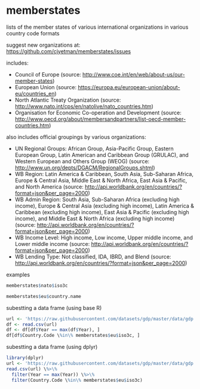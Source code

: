 # memberstates

lists of the member states of various international organizations in various country code formats

suggest new organizations at: https://github.com/cjyetman/memberstates/issues

includes:
- Council of Europe (source: http://www.coe.int/en/web/about-us/our-member-states)
- European Union (source: https://europa.eu/european-union/about-eu/countries_en)
- North Atlantic Treaty Organization (source: http://www.nato.int/cps/en/natolive/nato_countries.htm)
- Organisation for Economic Co-operation and Development (source: http://www.oecd.org/about/membersandpartners/list-oecd-member-countries.htm)

also includes official groupings by various organizations:
- UN Regional Groups: African Group, Asia-Pacific Group, Eastern European Group, Latin American and Caribbean Group (GRULAC), and Western European and Others Group (WEOG) (source: http://www.un.org/depts/DGACM/RegionalGroups.shtml)
- WB Region: Latin America & Caribbean, South Asia, Sub-Saharan Africa, Europe & Central Asia, Middle East & North Africa, East Asia & Pacific, and North America (source: http://api.worldbank.org/en/countries/?format=json&per_page=2000)
- WB Admin Region: South Asia, Sub-Saharan Africa (excluding high income), Europe & Central Asia (excluding high income), Latin America & Caribbean (excluding high income), East Asia & Pacific (excluding high income), and Middle East & North Africa (excluding high income) (source: http://api.worldbank.org/en/countries/?format=json&per_page=2000)
- WB Income Level: High income, Low income, Upper middle income, and Lower middle income (source: http://api.worldbank.org/en/countries/?format=json&per_page=2000)
- WB Lending Type: Not classified, IDA, IBRD, and Blend (source: http://api.worldbank.org/en/countries/?format=json&per_page=2000)

examples
```r
memberstates$nato$iso3c
```
```r
memberstates$eu$country.name
```

subestting a data frame (using base R)
```r
url <- 'https://raw.githubusercontent.com/datasets/gdp/master/data/gdp.csv'
df <- read.csv(url)
df <- df[df$Year == max(df$Year), ]
df[df$Country.Code \%in\% memberstates$eu$iso3c, ]
```

subestting a data frame (using dplyr)
```r
library(dplyr)
url <- 'https://raw.githubusercontent.com/datasets/gdp/master/data/gdp.csv'
read.csv(url) \%>\%
  filter(Year == max(Year)) \%>\%
  filter(Country.Code \%in\% memberstates$eu$iso3c)
